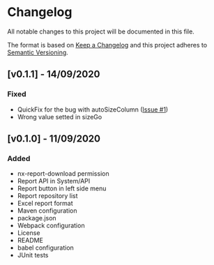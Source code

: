 # Changelog
All notable changes to this project will be documented in this file.

The format is based on [Keep a Changelog](http://keepachangelog.com/en/1.0.0/)
and this project adheres to [Semantic Versioning](http://semver.org/spec/v2.0.0.html).

## [v0.1.1] - 14/09/2020
### Fixed
- QuickFix for the bug with autoSizeColumn ([Issue #1](https://github.com/groupe-edf/nexus-report-plugin/issues/1))
- Wrong value setted in sizeGo

## [v0.1.0] - 11/09/2020
### Added
- nx-report-download permission
- Report API in System/API
- Report button in left side menu
- Report repository list
- Excel report format
- Maven configuration
- package.json
- Webpack configuration
- License
- README
- babel configuration
- JUnit tests
